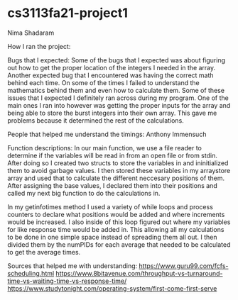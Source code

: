 # cs3113fa21-project1

Nima Shadaram

How I ran the project:










Bugs that I expected:
Some of the bugs that I expected was about figuring out how to get the proper location of the integers I needed in the array.
Another expected bug that I encountered was having the correct math behind each time. On some of the times I failed to understand the mathematics behind them and even how to calculate them. Some of these issues that I expected I definitely ran across during my program. One of the main ones I ran into however was getting the proper inputs for the array and being able to store the burst integers into their own array. This gave me problems because it determined the rest of the calculations.

People that helped me understand the timings:
Anthony Immensuch

Function descriptions:
In our main function, we use a file reader to determine if the variables will be read in from an open file or from stdin. After doing so I created two structs to store the variables in and ininitialized them to avoid garbage values. I then stored these variables in my arraystore array and used that to calculate the different neccesary positions of them. After assigning the base values, I declared them into their positions and called my next big function to do the calculations in.

In my getinfotimes method I used a variety of while loops and process counters to declare what positions would be added and where increments would be increased. I also inside of this loop figured out where my variables for like response time would be added in. This allowing all my calculations to be done in one simple space instead of spreading them all out. I then divided them by the numPIDs for each average that needed to be calculated to get the average times.


Sources that helped me with understanding:
https://www.guru99.com/fcfs-scheduling.html
https://www.8bitavenue.com/throughput-vs-turnaround-time-vs-waiting-time-vs-response-time/
https://www.studytonight.com/operating-system/first-come-first-serve
